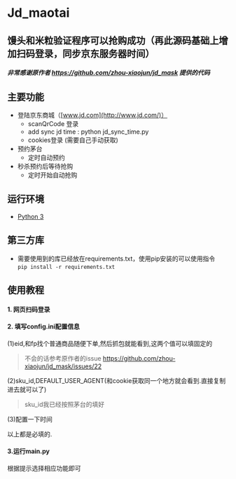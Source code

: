 # Jd_maotai

## 馒头和米粒验证程序可以抢购成功（再此源码基础上增加扫码登录，同步京东服务器时间）

##### 非常感谢原作者 https://github.com/zhou-xiaojun/jd_mask 提供的代码

## 主要功能

- 登陆京东商城（[www.jd.com](http://www.jd.com/)）
  - scanQrCode  登录
  - add sync jd time : python jd_sync_time.py
  - cookies登录 (需要自己手动获取)
- 预约茅台
  - 定时自动预约
- 秒杀预约后等待抢购
  - 定时开始自动抢购

## 运行环境

- [Python 3](https://www.python.org/)

## 第三方库

- 需要使用到的库已经放在requirements.txt，使用pip安装的可以使用指令  
`pip install -r requirements.txt`

## 使用教程  
#### 1. 网页扫码登录
#### 2. 填写config.ini配置信息 
(1)eid,和fp找个普通商品随便下单,然后抓包就能看到,这两个值可以填固定的 
> 不会的话参考原作者的issue https://github.com/zhou-xiaojun/jd_mask/issues/22

(2)sku_id,DEFAULT_USER_AGENT(和cookie获取同一个地方就会看到.直接复制进去就可以了) 
>sku_id我已经按照茅台的填好 

(3)配置一下时间
 
以上都是必填的.

#### 3.运行main.py 
根据提示选择相应功能即可
